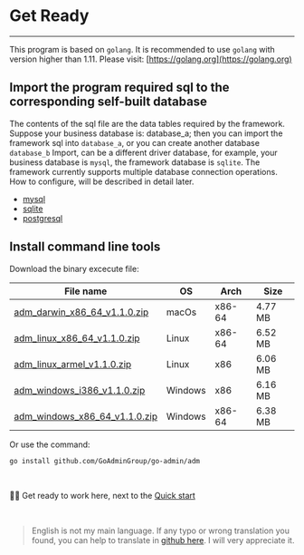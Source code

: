 # Get Ready
---

This program is based on ```golang```. It is recommended to use ```golang``` with version higher than 1.11. Please visit: [https://golang.org](https://golang.org)

## Import the program required sql to the corresponding self-built database

The contents of the sql file are the data tables required by the framework. Suppose your business database is: database_a; then you can import the framework sql into ```database_a```, or you can create another database ```database_b``` Import, can be a different driver database, for example, your business database is ```mysql```, the framework database is ```sqlite```. The framework currently supports multiple database connection operations. How to configure, will be described in detail later.

- [mysql](https://raw.githubusercontent.com/GoAdminGroup/go-admin/master/data/admin.sql)
- [sqlite](https://raw.githubusercontent.com/GoAdminGroup/go-admin/master/data/admin.db)
- [postgresql](https://raw.githubusercontent.com/GoAdminGroup/go-admin/master/data/admin.pgsql)

## Install command line tools

Download the binary excecute file: 

|  File name   | OS  | Arch  | Size  |
|  ----  | ----  | ----  |----  |
| [adm_darwin_x86_64_v1.1.0.zip](http://file.go-admin.cn/go_admin/cli/v1_1_0/adm_darwin_x86_64_v1.1.0.zip)  | macOs | x86-64 | 4.77 MB
| [adm_linux_x86_64_v1.1.0.zip](http://file.go-admin.cn/go_admin/cli/v1_1_0/adm_linux_x86_64_v1.1.0.zip)  | Linux | x86-64   | 6.52 MB
| [adm_linux_armel_v1.1.0.zip](http://file.go-admin.cn/go_admin/cli/v1_1_0/adm_linux_armel_v1.1.0.zip)  | Linux | x86   | 6.06 MB
| [adm_windows_i386_v1.1.0.zip](http://file.go-admin.cn/go_admin/cli/v1_1_0/adm_windows_i386_v1.1.0.zip)  | Windows | x86  |6.16 MB
| [adm_windows_x86_64_v1.1.0.zip](http://file.go-admin.cn/go_admin/cli/v1_1_0/adm_windows_x86_64_v1.1.0.zip)  | Windows | x86-64   |6.38 MB


Or use the command:

```
go install github.com/GoAdminGroup/go-admin/adm
```

<br>

🍺🍺 Get ready to work here, next to the [Quick start](quick_start)

<br>

> English is not my main language. If any typo or wrong translation you found, you can help to translate in [github here](https://github.com/GoAdminGroup/docs). I will very appreciate it.


